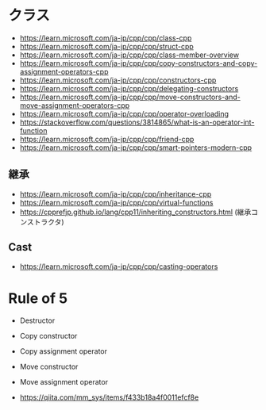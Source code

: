 # クラス

- https://learn.microsoft.com/ja-jp/cpp/cpp/class-cpp
- https://learn.microsoft.com/ja-jp/cpp/cpp/struct-cpp
- https://learn.microsoft.com/ja-jp/cpp/cpp/class-member-overview
- https://learn.microsoft.com/ja-jp/cpp/cpp/copy-constructors-and-copy-assignment-operators-cpp
- https://learn.microsoft.com/ja-jp/cpp/cpp/constructors-cpp
- https://learn.microsoft.com/ja-jp/cpp/cpp/delegating-constructors
- https://learn.microsoft.com/ja-jp/cpp/cpp/move-constructors-and-move-assignment-operators-cpp
- https://learn.microsoft.com/ja-jp/cpp/cpp/operator-overloading
- https://stackoverflow.com/questions/3814865/what-is-an-operator-int-function
- https://learn.microsoft.com/ja-jp/cpp/cpp/friend-cpp
- https://learn.microsoft.com/ja-jp/cpp/cpp/smart-pointers-modern-cpp

## 継承

- https://learn.microsoft.com/ja-jp/cpp/cpp/inheritance-cpp
- https://learn.microsoft.com/ja-jp/cpp/cpp/virtual-functions
- https://cpprefjp.github.io/lang/cpp11/inheriting_constructors.html (継承コンストラクタ)

## Cast
- https://learn.microsoft.com/ja-jp/cpp/cpp/casting-operators

# Rule of 5

- Destructor
- Copy constructor
- Copy assignment operator
- Move constructor
- Move assignment operator

- https://qiita.com/mm_sys/items/f433b18a4f0011efcf8e
